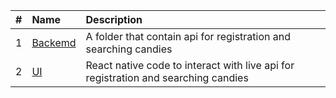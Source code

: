 |   #   | Name                                   | Description                                                                         |
| :---: | :--------------------------------------| :-----------------------------------------------------------------------------------|
|   1   | [Backemd](./Backend/)                  | A folder that contain api for registration and searching candies                    |
|   2   | [UI](./UI/)                            | React native code to interact with live api for registration and searching candies  |

